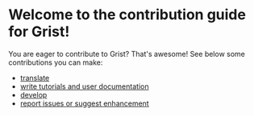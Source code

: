 # Welcome to the contribution guide for Grist!

You are eager to contribute to Grist? That's awesome! See below some contributions you can make:
- [translate](/documentation/translations.md)
- [write tutorials and user documentation](https://github.com/gristlabs/grist-help?tab=readme-ov-file#grist-help-center)
- [develop](/documentation/develop.md)
- [report issues or suggest enhancement](https://github.com/gristlabs/grist-core/issues/new)

